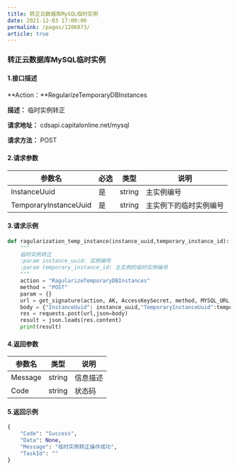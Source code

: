 ```yaml
---
title: 转正云数据库MySQL临时实例
date: 2021-12-03 17:00:00
permalink: /pages/1206073/
article: true
---
```


### 转正云数据库MySQL临时实例

#### 1.接口描述

**Action：**RegularizeTemporaryDBInstances

**描述：** 临时实例转正

**请求地址：** cdsapi.capitalonline.net/mysql

**请求方法：** POST

#### 2.请求参数

| 参数名                | 必选 | 类型   | 说明                   |
| --------------------- | ---- | ------ | ---------------------- |
| InstanceUuid          | 是   | string | 主实例编号             |
| TemporaryInstanceUuid | 是   | string | 主实例下的临时实例编号 |

#### 3.请求示例

```python
def ragularization_temp_instance(instance_uuid,temporary_instance_id):
    """
    临时实例转正
    :param instance_uuid: 实例编号
    :param temporary_instance_id: 主实例的临时实例编号
    """
    action = "RagularizeTemporaryDBInstances"
    method = "POST"
    param = {}
    url = get_signature(action, AK, AccessKeySecret, method, MYSQL_URL, param=param)
    body = {"InstanceUuid": instance_uuid,"TemporaryInstanceUuid":temporary_instance_id}
    res = requests.post(url,json=body)
    result = json.loads(res.content)
    print(result)
```

#### 4.返回参数

| 参数名  | 类型   | 说明     |
| ------- | ------ | -------- |
| Message | string | 信息描述 |
| Code    | string | 状态码   |

#### 5.返回示例

```python
{
    "Code": "Success",
    "Data": None,
    "Message": "临时实例转正操作成功",
    "TaskId": ""
}
```

